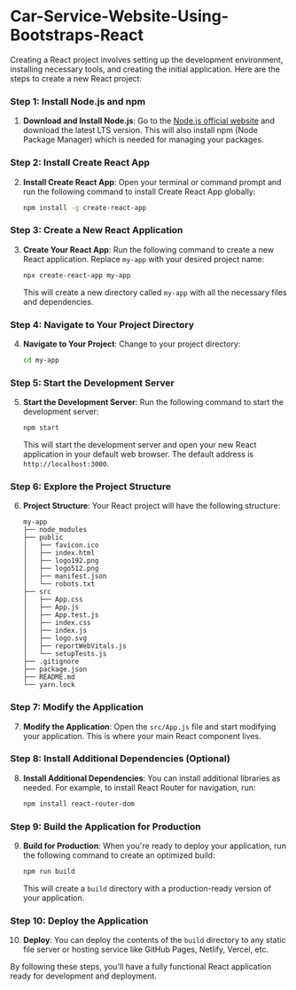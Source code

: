 # Car-Service-Website-Using-Bootstraps-React

Creating a React project involves setting up the development environment, installing necessary tools, and creating the initial application. Here are the steps to create a new React project:

### Step 1: Install Node.js and npm
1. **Download and Install Node.js**: Go to the [Node.js official website](https://nodejs.org/) and download the latest LTS version. This will also install npm (Node Package Manager) which is needed for managing your packages.

### Step 2: Install Create React App
2. **Install Create React App**: Open your terminal or command prompt and run the following command to install Create React App globally:
   ```bash
   npm install -g create-react-app
   ```

### Step 3: Create a New React Application
3. **Create Your React App**: Run the following command to create a new React application. Replace `my-app` with your desired project name:
   ```bash
   npx create-react-app my-app
   ```
   This will create a new directory called `my-app` with all the necessary files and dependencies.

### Step 4: Navigate to Your Project Directory
4. **Navigate to Your Project**: Change to your project directory:
   ```bash
   cd my-app
   ```

### Step 5: Start the Development Server
5. **Start the Development Server**: Run the following command to start the development server:
   ```bash
   npm start
   ```
   This will start the development server and open your new React application in your default web browser. The default address is `http://localhost:3000`.

### Step 6: Explore the Project Structure
6. **Project Structure**: Your React project will have the following structure:
   ```
   my-app
   ├── node_modules
   ├── public
   │   ├── favicon.ico
   │   ├── index.html
   │   ├── logo192.png
   │   ├── logo512.png
   │   ├── manifest.json
   │   └── robots.txt
   ├── src
   │   ├── App.css
   │   ├── App.js
   │   ├── App.test.js
   │   ├── index.css
   │   ├── index.js
   │   ├── logo.svg
   │   ├── reportWebVitals.js
   │   └── setupTests.js
   ├── .gitignore
   ├── package.json
   ├── README.md
   └── yarn.lock
   ```

### Step 7: Modify the Application
7. **Modify the Application**: Open the `src/App.js` file and start modifying your application. This is where your main React component lives.

### Step 8: Install Additional Dependencies (Optional)
8. **Install Additional Dependencies**: You can install additional libraries as needed. For example, to install React Router for navigation, run:
   ```bash
   npm install react-router-dom
   ```

### Step 9: Build the Application for Production
9. **Build for Production**: When you're ready to deploy your application, run the following command to create an optimized build:
   ```bash
   npm run build
   ```
   This will create a `build` directory with a production-ready version of your application.

### Step 10: Deploy the Application
10. **Deploy**: You can deploy the contents of the `build` directory to any static file server or hosting service like GitHub Pages, Netlify, Vercel, etc.

By following these steps, you'll have a fully functional React application ready for development and deployment.
